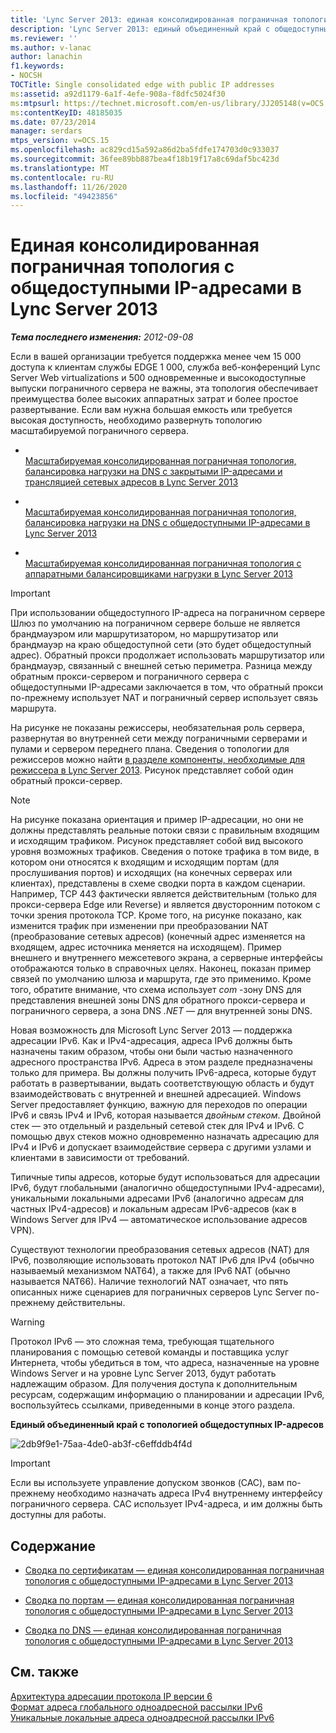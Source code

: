 ```yaml
---
title: 'Lync Server 2013: единая консолидированная пограничная топология с общедоступными IP-адресами'
description: 'Lync Server 2013: единый объединенный край с общедоступными IP-адресами.'
ms.reviewer: ''
ms.author: v-lanac
author: lanachin
f1.keywords:
- NOCSH
TOCTitle: Single consolidated edge with public IP addresses
ms:assetid: a92d1179-6a1f-4efe-908a-f8dfc5024f30
ms:mtpsurl: https://technet.microsoft.com/en-us/library/JJ205148(v=OCS.15)
ms:contentKeyID: 48185035
ms.date: 07/23/2014
manager: serdars
mtps_version: v=OCS.15
ms.openlocfilehash: ac829cd15a592a86d2ba5fdfe174703d0c933037
ms.sourcegitcommit: 36fee89bb887bea4f18b19f17a8c69daf5bc423d
ms.translationtype: MT
ms.contentlocale: ru-RU
ms.lasthandoff: 11/26/2020
ms.locfileid: "49423856"
---
```

# <a name="single-consolidated-edge-with-public-ip-addresses-in-lync-server-2013"></a>Единая консолидированная пограничная топология с общедоступными IP-адресами в Lync Server 2013

<div data-xmlns="http://www.w3.org/1999/xhtml">

<div class="topic" data-xmlns="http://www.w3.org/1999/xhtml" data-msxsl="urn:schemas-microsoft-com:xslt" data-cs="https://msdn.microsoft.com/">

<div data-asp="https://msdn2.microsoft.com/asp">



</div>

<div id="mainSection">

<div id="mainBody">

<span> </span>

_**Тема последнего изменения:** 2012-09-08_

Если в вашей организации требуется поддержка менее чем 15 000 доступа к клиентам службы EDGE 1 000, служба веб-конференций Lync Server Web virtualizations и 500 одновременные и высокодоступные выпуски пограничного сервера не важны, эта топология обеспечивает преимущества более высоких аппаратных затрат и более простое развертывание. Если вам нужна большая емкость или требуется высокая доступность, необходимо развернуть топологию масштабируемой пограничного сервера.

  - <span></span>  
    [Масштабируемая консолидированная пограничная топология, балансировка нагрузки на DNS с закрытыми IP-адресами и трансляцией сетевых адресов в Lync Server 2013](lync-server-2013-scaled-consolidated-edge-dns-load-balancing-with-private-ip-addresses-using-nat.md)

  - <span></span>  
    [Масштабируемая консолидированная пограничная топология, балансировка нагрузки на DNS с общедоступными IP-адресами в Lync Server 2013](lync-server-2013-scaled-consolidated-edge-dns-load-balancing-with-public-ip-addresses.md)

  - <span></span>  
    [Масштабируемая консолидированная пограничная топология с аппаратными балансировщиками нагрузки в Lync Server 2013](lync-server-2013-scaled-consolidated-edge-with-hardware-load-balancers.md)

<div>


> [!IMPORTANT]  
> При использовании общедоступного IP-адреса на пограничном сервере Шлюз по умолчанию на пограничном сервере больше не является брандмауэром или маршрутизатором, но маршрутизатор или брандмауэр на краю общедоступной сети (это будет общедоступный адрес). Обратный прокси продолжает использовать маршрутизатор или брандмауэр, связанный с внешней сетью периметра. Разница между обратным прокси-сервером и пограничного сервера с общедоступными IP-адресами заключается в том, что обратный прокси по-прежнему использует NAT и пограничный сервер использует связь маршрута.



</div>

На рисунке не показаны режиссеры, необязательная роль сервера, развернутая во внутренней сети между пограничными серверами и пулами и сервером переднего плана. Сведения о топологии для режиссеров можно найти [в разделе компоненты, необходимые для режиссера в Lync Server 2013](lync-server-2013-components-required-for-the-director.md). Рисунок представляет собой один обратный прокси-сервер.

<div>


> [!NOTE]  
> На рисунке показана ориентация и пример IP-адресации, но они не должны представлять реальные потоки связи с правильным входящим и исходящим трафиком. Рисунок представляет собой вид высокого уровня возможных трафиков. Сведения о потоке трафика в том виде, в котором они относятся к входящим и исходящим портам (для прослушивания портов) и исходящих (на конечных серверах или клиентах), представлены в схеме сводки порта в каждом сценарии. Например, TCP 443 фактически является действительным (только для прокси-сервера Edge или Reverse) и является двусторонним потоком с точки зрения протокола TCP. Кроме того, на рисунке показано, как изменится трафик при изменении при преобразовании NAT (преобразование сетевых адресов) (конечный адрес изменяется на входящем, адрес источника меняется на исходящем). Пример внешнего и внутреннего межсетевого экрана, а серверные интерфейсы отображаются только в справочных целях. Наконец, показан пример связей по умолчанию шлюза и маршрута, где это применимо. Кроме того, обратите внимание, что схема использует <EM>com</EM> -зону DNS для представления внешней зоны DNS для обратного прокси-сервера и пограничного сервера, а зона DNS <EM>.NET</EM> — для внутренней зоны DNS.



</div>

Новая возможность для Microsoft Lync Server 2013 — поддержка адресации IPv6. Как и IPv4-адресация, адреса IPv6 должны быть назначены таким образом, чтобы они были частью назначенного адресного пространства IPv6. Адреса в этом разделе предназначены только для примера. Вы должны получить IPv6-адреса, которые будут работать в развертывании, выдать соответствующую область и будут взаимодействовать с внутренней и внешней адресацией. Windows Server предоставляет функцию, важную для переходов по операции IPv6 и связь IPv4 и IPv6, которая называется *двойным стеком*. Двойной стек — это отдельный и раздельный сетевой стек для IPv4 и IPv6. С помощью двух стеков можно одновременно назначать адресацию для IPv4 и IPv6 и допускает взаимодействие сервера с другими узлами и клиентами в зависимости от требований.

Типичные типы адресов, которые будут использоваться для адресации IPv6, будут глобальными (аналогично общедоступными IPv4-адресами), уникальными локальными адресами IPv6 (аналогично адресам для частных IPv4-адресов) и локальным адресам IPv6-адресов (как в Windows Server для IPv4 — автоматическое использование адресов VPN).

Существуют технологии преобразования сетевых адресов (NAT) для IPv6, позволяющие использовать протокол NAT IPv6 для IPv4 (обычно называемый механизмом NAT64), а также для IPv6 NAT (обычно называется NAT66). Наличие технологий NAT означает, что пять описанных ниже сценариев для пограничных серверов Lync Server по-прежнему действительны.

<div>


> [!WARNING]  
> Протокол IPv6 — это сложная тема, требующая тщательного планирования с помощью сетевой команды и поставщика услуг Интернета, чтобы убедиться в том, что адреса, назначенные на уровне Windows Server и на уровне Lync Server 2013, будут работать надлежащим образом. Для получения доступа к дополнительным ресурсам, содержащим информацию о планировании и адресации IPv6, воспользуйтесь ссылками, приведенными в конце этого раздела.



</div>

**Единый объединенный край с топологией общедоступных IP-адресов**

![2db9f9e1-75aa-4de0-ab3f-c6effddb4f4d](images/JJ205148.2db9f9e1-75aa-4de0-ab3f-c6effddb4f4d(OCS.15).jpg "2db9f9e1-75aa-4de0-ab3f-c6effddb4f4d")

<div>


> [!IMPORTANT]  
> Если вы используете управление допуском звонков (CAC), вам по-прежнему необходимо назначать адреса IPv4 внутреннему интерфейсу пограничного сервера. CAC использует IPv4-адреса, и им должны быть доступны для работы.



</div>

<div>

## <a name="in-this-section"></a>Содержание

  - [Сводка по сертификатам — единая консолидированная пограничная топология с общедоступными IP-адресами в Lync Server 2013](lync-server-2013-certificate-summary-single-consolidated-edge-with-public-ip-addresses.md)

  - [Сводка по портам — единая консолидированная пограничная топология с общедоступными IP-адресами в Lync Server 2013](lync-server-2013-port-summary-single-consolidated-edge-with-public-ip-addresses.md)

  - [Сводка по DNS — единая консолидированная пограничная топология с общедоступными IP-адресами в Lync Server 2013](lync-server-2013-dns-summary-single-consolidated-edge-with-public-ip-addresses.md)

</div>

<div>

## <a name="see-also"></a>См. также


[Архитектура адресации протокола IP версии 6](https://tools.ietf.org/html/rfc4291)  
[Формат адреса глобального одноадресной рассылки IPv6](https://tools.ietf.org/html/rfc3587)  
[Уникальные локальные адреса одноадресной рассылки IPv6](https://tools.ietf.org/html/rfc4193)  
  

</div>

</div>

<span> </span>

</div>

</div>

</div>

